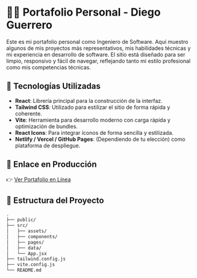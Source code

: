 # 🧑‍💻 Portafolio Personal - Diego Guerrero

Este es mi portafolio personal como Ingeniero de Software. Aquí muestro algunos de mis proyectos más representativos, mis habilidades técnicas y mi experiencia en desarrollo de software. El sitio está diseñado para ser limpio, responsivo y fácil de navegar, reflejando tanto mi estilo profesional como mis competencias técnicas.

## 🚀 Tecnologías Utilizadas

- **React**: Librería principal para la construcción de la interfaz.
- **Tailwind CSS**: Utilizado para estilizar el sitio de forma rápida y coherente.
- **Vite**: Herramienta para desarrollo moderno con carga rápida y optimización de bundles.
- **React Icons**: Para integrar íconos de forma sencilla y estilizada.
- **Netlify / Vercel / GitHub Pages**: (Dependiendo de tu elección) como plataforma de despliegue.

## 🔗 Enlace en Producción

👉 [Ver Portafolio en Línea](https://portafolio-ing-software-diego-guerr.vercel.app/) <!-- Reemplaza con el enlace real -->

## 📁 Estructura del Proyecto

```bash
.
├── public/
├── src/
│   ├── assets/
│   ├── components/
│   ├── pages/
│   ├── data/
│   └── App.jsx
├── tailwind.config.js
├── vite.config.js
└── README.md
